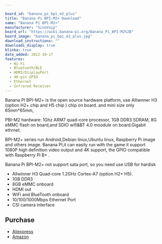 ```yaml
---

board_id: "banana_pi_bpi_m2_plus"
title: "Banana Pi BPI-M2+ Download"
name: "Banana Pi BPI-M2+"
manufacturer: "SinoVoip"
board_url: "https://wiki.banana-pi.org/Banana_Pi_BPI-M2%2B"
board_image: "banana_pi_bpi_m2_plus.jpg"
download_instructions: ""
downloads_display: true
blinka: true
date_added: 2022-10-17
features:
  - Wi-Fi
  - Bluetooth/BLE
  - HDMI/DisplayPort
  - 40-pin GPIO
  - Ethernet
  - Infrared Receiver
---
```


Banana PI BPI-M2+ is the open source hardware platform, use Alliwnner H3 (option H2+ chip and H5 chip ) chip on board. and mini size only 65mm*65mm,

PBI-M2 hardware: 1Ghz ARM7 quad-core processor, 1GB DDR3 SDRAM, 8G eMMC flash on board,and SDIO wifi&BT 4.0 moodule on board.Gigabit ethrnet.

BPI-M2+ series run Android,Debian linux,Ubuntu linux, Raspberry Pi image and others image. Banana PI,it can easily run with the game it support 1080P high definition video output and 4K support, the GPIO compatible with Raspberry Pi B+ .

Banana Pi BPI-M2+ not support sata port, so you need use USB for hardisk

- Allwinner H3 Quad-core 1.2GHz Cortex-A7 (option H2+ H5).
- 1GB DDR3
- 8GB eMMC onboard
- HDMI out
- WiFi and BlueTooth onboard
- 10/100/1000Mbps Ethernet Port
- CSI camera interface

## Purchase
* [Aliexpress](https://www.aliexpress.us/item/2252799815676798.html)
* [Amazon](https://amzn.to/3CFghTl)
